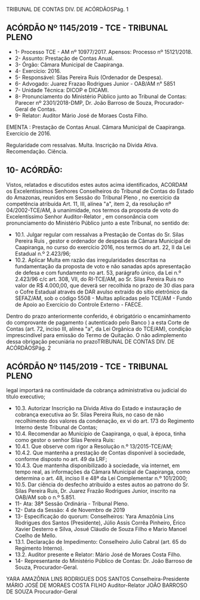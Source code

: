 TRIBUNAL DE CONTAS DIV. DE ACÓRDÃOSPág. 1

## ACÓRDÃO Nº 1145/2019 - TCE - TRIBUNAL PLENO

- 1- Processo TCE - AM nº 10977/2017. Apensos: Processo nº  15121/2018.
- 2- Assunto: Prestação de Contas Anual.
- 3- Órgão: Câmara Municipal de Caapiranga.
- 4- Exercício: 2016.
- 5- Responsável: Silas Pereira Ruis (Ordenador de Despesa).
- 6- Advogado: Juarez Frazao Rodrigues Junior - OAB/AM n° 5851
- 7- Unidade Técnica: DICOP e DICAMI.
- 8- Pronunciamento  do  Ministério  Público  junto  ao  Tribunal  de  Contas: Parecer  nº 2301/2018-DMP, Dr. João Barroso de Souza, Procurador-Geral de Contas.
- 9- Relator: Auditor Mário José de Moraes Costa Filho.

EMENTA : Prestação  de  Contas  Anual. Câmara Municipal de Caapiranga. Exercício de 2016.

Regularidade  com  ressalvas.  Multa.  Inscrição  na Dívida Ativa. Recomendação. Ciência.

## 10-  ACÓRDÃO:

Vistos, relatados e discutidos estes autos acima identificados, ACORDAM os Excelentíssimos Senhores Conselheiros do Tribunal de Contas do Estado do Amazonas, reunidos em Sessão do Tribunal Pleno , no exercício da competência atribuída Art. 11, III, alínea  "a",  item  2,  da  resolução  nº  04/2002-TCE/AM, à  unanimidade, nos  termos  da proposta  de  voto  do  Excelentíssimo  Senhor  Auditor-Relator , em  consonância com pronunciamento do Ministério Público junto a este Tribunal, no sentido de:

- 10.1. Julgar  regular  com ressalvas a  Prestação  de  Contas  do Sr.  Silas Pereira Ruis , gestor e ordenador de despesas da Câmara Municipal de Caapiranga, no curso do exercício 2016, nos termos do art. 22, II da Lei Estadual n.º 2.423/96;
- 10.2. Aplicar Multa em razão das irregularidades descritas na fundamentação da proposta de voto e não sanadas após apresentação de defesa e com fundamento no art. 53, parágrafo único, da Lei n.º 2.423/96 c/c art. 308, VII, do RI-TCE/AM, ao Sr. Silas Pereira Ruis no valor de R$ 4.000,00, que deverá ser recolhida no prazo de 30 dias para o Cofre Estadual através de DAR avulso extraído do sítio eletrônico da SEFAZ/AM, sob o código 5508 - Multas aplicadas pelo TCE/AM - Fundo de Apoio ao Exercício do Controle Externo - FAECE.

Dentro do prazo anteriormente conferido, é obrigatório o encaminhamento  do  comprovante  de  pagamento  ( autenticado  pelo Banco )  a  esta  Corte  de  Contas  (art.  72,  inciso  III,  alínea  "a",  da  Lei Orgânica do TCE/AM), condição imprescindível para emissão do Termo de Quitação. O não adimplemento dessa obrigação pecuniária no prazoTRIBUNAL DE CONTAS DIV. DE ACÓRDÃOSPág. 2

## ACÓRDÃO Nº 1145/2019 - TCE - TRIBUNAL PLENO

legal importará na continuidade da cobrança administrativa ou judicial do título executivo;

- 10.3. Autorizar  Inscrição  na  Dívida  Ativa do  Estado  e  instauração  de cobrança  executiva  ao Sr.  Silas  Pereira  Ruis, no  caso  de  não recolhimento  dos  valores  da  condenação,  ex  vi  do  art.  173  do Regimento Interno deste Tribunal de Contas;
- 10.4. Recomendar ao Munícipio de Caapiranga, o qual, à época, tinha como gestor o senhor Silas Pereira Ruis:
- 10.4.1. Que observe com rigor a Resolução n.º 13/2015-TCE/AM;
- 10.4.2. Que mantenha a prestação de Contas disponível à sociedade, conforme disposto no art. 49 da LRF;
- 10.4.3. Que  mantenha  disponibilizado  à  sociedade,  via  internet,  em tempo real, as informações da Câmara Municipal de Caapiranga, como determina o art. 48, inciso  II  e  48ª  da  Lei Complementar n.º 101/2000;
- 10.5. Dar ciência do desfecho atribuído a estes autos ao patrono do Sr. Silas Pereira  Ruis,  Dr.  Juarez  Frazão  Rodrigues  Junior, inscrito  na OAB/AM sob o n.º 5.851.
- 11-  Ata: 38ª Sessão Ordinária - Tribunal Pleno.
- 12-  Data da Sessão: 4 de Novembro de 2019
- 13-  Especificação do quorum: Conselheiros: Yara Amazônia Lins Rodrigues dos Santos (Presidente), Júlio Assis Corrêa Pinheiro, Érico Xavier Desterro e Silva, Josué Cláudio de Souza Filho e Mario Manoel Coelho de Mello.
- 13.1. Declaração  de  Impedimento: Conselheiro  Julio  Cabral  (art.  65  do  Regimento Interno).
- 13.2. Auditor presente e Relator: Mário José de Moraes Costa Filho.
- 14-  Representante  do  Ministério  Público  de  Contas: Dr. João  Barroso  de  Souza, Procurador-Geral.

YARA AMAZÔNIA LINS RODRIGUES DOS SANTOS Conselheira-Presidente MÁRIO JOSÉ DE MORAES COSTA FILHO Auditor-Relator JOÃO BARROSO DE SOUZA Procurador-Geral